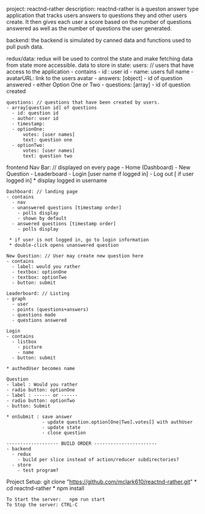  
project: reactnd-rather
description:
    reactnd-rather is a queston answer type application that tracks users answers 
  to questions they and other users create.   It then gives each user a score 
  based on the number of questions answered as well as the number of questions 
  the user generated.

backend:
  the backend is simulated by canned data and functions used to pull push data.  

redux/data:
  redux will be used to control the state and make fetching data from state more accessible.
  data to store in state:
    users:   // users that have access to the application
    - contains
      - id : user id 
      - name: users full name
      - avatarURL: link to the users avatar
      - answers:  [object]
        - id of question answered
        - either Option One or Two
      - questions: [array]
        - id of question created

    questions: // questions that have been created by users.
    - array[question id] of questions
      - id: question id
      - author: user id
      - timestamp:
      - optionOne: 
          votes: [user names]
          text: question one
      - optionTwo: 
          votes: [user names]
          text: question two
      

  frontend 
    Nav Bar: // displayed on every page
    - Home  (Dashboard)
    - New Question
    - Leaderboard
    - Login [user name if logged in]
    - Log out [ if user logged in]
    * display logged in username

    Dashboard: // landing page
    - contains
      - nav
      - unanswered questions [timestamp order]
        - polls display
        - shown by default
      - answered questions [timestamp order]
        - polls display
      
     * if user is not logged in, go to login information
     * double-click opens unanswered question

    New Question: // User may create new question here
    - contains
      - label: would you rather
      - textbox: optionOne
      - textbox: optionTwo
      - button: submit

    Leaderboard: // Listing
    - graph
      - user
      - points (questions+answers)
      - questions made
      - questions answered
    
    Login
    - contains
      - listbox
        - picture 
        - name
      - button: submit

    * authedUser becomes name

    Question
    - label : Would you rather
    - radio button: optionOne
    - label : ------ or ------
    - radio button: optionTwo
    - button: Submit
    
    * onSubmit : save answer
                 - update question.option[One|Two].votes[] with authUser
                 - update state
                 - close question

    ------------------- BUILD ORDER -----------------------
    - backend
      - redux
        - build per slice instead of action/reducer subdirectories?
      - store
        - test program?
         

  Project Setup: git clone "https://github.com/mclark610/reactnd-rather.git"
    * cd reactnd-rather
    * npm install
    
    To Start the server:   npm run start
    To Stop the server: CTRL-C
